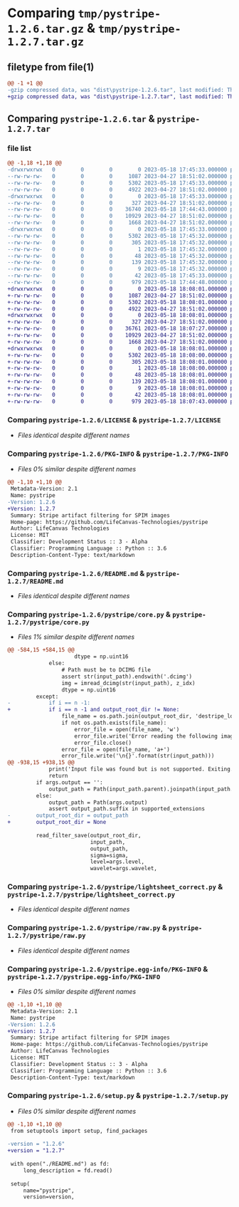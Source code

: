 # Comparing `tmp/pystripe-1.2.6.tar.gz` & `tmp/pystripe-1.2.7.tar.gz`

## filetype from file(1)

```diff
@@ -1 +1 @@
-gzip compressed data, was "dist\pystripe-1.2.6.tar", last modified: Thu May 18 17:45:33 2023, max compression
+gzip compressed data, was "dist\pystripe-1.2.7.tar", last modified: Thu May 18 18:08:01 2023, max compression
```

## Comparing `pystripe-1.2.6.tar` & `pystripe-1.2.7.tar`

### file list

```diff
@@ -1,18 +1,18 @@
-drwxrwxrwx   0        0        0        0 2023-05-18 17:45:33.000000 pystripe-1.2.6/
--rw-rw-rw-   0        0        0     1087 2023-04-27 18:51:02.000000 pystripe-1.2.6/LICENSE
--rw-rw-rw-   0        0        0     5302 2023-05-18 17:45:33.000000 pystripe-1.2.6/PKG-INFO
--rw-rw-rw-   0        0        0     4922 2023-04-27 18:51:02.000000 pystripe-1.2.6/README.md
-drwxrwxrwx   0        0        0        0 2023-05-18 17:45:33.000000 pystripe-1.2.6/pystripe/
--rw-rw-rw-   0        0        0      327 2023-04-27 18:51:02.000000 pystripe-1.2.6/pystripe/__init__.py
--rw-rw-rw-   0        0        0    36740 2023-05-18 17:44:43.000000 pystripe-1.2.6/pystripe/core.py
--rw-rw-rw-   0        0        0    10929 2023-04-27 18:51:02.000000 pystripe-1.2.6/pystripe/lightsheet_correct.py
--rw-rw-rw-   0        0        0     1668 2023-04-27 18:51:02.000000 pystripe-1.2.6/pystripe/raw.py
-drwxrwxrwx   0        0        0        0 2023-05-18 17:45:33.000000 pystripe-1.2.6/pystripe.egg-info/
--rw-rw-rw-   0        0        0     5302 2023-05-18 17:45:32.000000 pystripe-1.2.6/pystripe.egg-info/PKG-INFO
--rw-rw-rw-   0        0        0      305 2023-05-18 17:45:32.000000 pystripe-1.2.6/pystripe.egg-info/SOURCES.txt
--rw-rw-rw-   0        0        0        1 2023-05-18 17:45:32.000000 pystripe-1.2.6/pystripe.egg-info/dependency_links.txt
--rw-rw-rw-   0        0        0       48 2023-05-18 17:45:32.000000 pystripe-1.2.6/pystripe.egg-info/entry_points.txt
--rw-rw-rw-   0        0        0      139 2023-05-18 17:45:32.000000 pystripe-1.2.6/pystripe.egg-info/requires.txt
--rw-rw-rw-   0        0        0        9 2023-05-18 17:45:32.000000 pystripe-1.2.6/pystripe.egg-info/top_level.txt
--rw-rw-rw-   0        0        0       42 2023-05-18 17:45:33.000000 pystripe-1.2.6/setup.cfg
--rw-rw-rw-   0        0        0      979 2023-05-18 17:44:48.000000 pystripe-1.2.6/setup.py
+drwxrwxrwx   0        0        0        0 2023-05-18 18:08:01.000000 pystripe-1.2.7/
+-rw-rw-rw-   0        0        0     1087 2023-04-27 18:51:02.000000 pystripe-1.2.7/LICENSE
+-rw-rw-rw-   0        0        0     5302 2023-05-18 18:08:01.000000 pystripe-1.2.7/PKG-INFO
+-rw-rw-rw-   0        0        0     4922 2023-04-27 18:51:02.000000 pystripe-1.2.7/README.md
+drwxrwxrwx   0        0        0        0 2023-05-18 18:08:01.000000 pystripe-1.2.7/pystripe/
+-rw-rw-rw-   0        0        0      327 2023-04-27 18:51:02.000000 pystripe-1.2.7/pystripe/__init__.py
+-rw-rw-rw-   0        0        0    36761 2023-05-18 18:07:27.000000 pystripe-1.2.7/pystripe/core.py
+-rw-rw-rw-   0        0        0    10929 2023-04-27 18:51:02.000000 pystripe-1.2.7/pystripe/lightsheet_correct.py
+-rw-rw-rw-   0        0        0     1668 2023-04-27 18:51:02.000000 pystripe-1.2.7/pystripe/raw.py
+drwxrwxrwx   0        0        0        0 2023-05-18 18:08:01.000000 pystripe-1.2.7/pystripe.egg-info/
+-rw-rw-rw-   0        0        0     5302 2023-05-18 18:08:00.000000 pystripe-1.2.7/pystripe.egg-info/PKG-INFO
+-rw-rw-rw-   0        0        0      305 2023-05-18 18:08:01.000000 pystripe-1.2.7/pystripe.egg-info/SOURCES.txt
+-rw-rw-rw-   0        0        0        1 2023-05-18 18:08:00.000000 pystripe-1.2.7/pystripe.egg-info/dependency_links.txt
+-rw-rw-rw-   0        0        0       48 2023-05-18 18:08:01.000000 pystripe-1.2.7/pystripe.egg-info/entry_points.txt
+-rw-rw-rw-   0        0        0      139 2023-05-18 18:08:01.000000 pystripe-1.2.7/pystripe.egg-info/requires.txt
+-rw-rw-rw-   0        0        0        9 2023-05-18 18:08:01.000000 pystripe-1.2.7/pystripe.egg-info/top_level.txt
+-rw-rw-rw-   0        0        0       42 2023-05-18 18:08:01.000000 pystripe-1.2.7/setup.cfg
+-rw-rw-rw-   0        0        0      979 2023-05-18 18:07:43.000000 pystripe-1.2.7/setup.py
```

### Comparing `pystripe-1.2.6/LICENSE` & `pystripe-1.2.7/LICENSE`

 * *Files identical despite different names*

### Comparing `pystripe-1.2.6/PKG-INFO` & `pystripe-1.2.7/PKG-INFO`

 * *Files 0% similar despite different names*

```diff
@@ -1,10 +1,10 @@
 Metadata-Version: 2.1
 Name: pystripe
-Version: 1.2.6
+Version: 1.2.7
 Summary: Stripe artifact filtering for SPIM images
 Home-page: https://github.com/LifeCanvas-Technologies/pystripe
 Author: LifeCanvas Technologies
 License: MIT
 Classifier: Development Status :: 3 - Alpha
 Classifier: Programming Language :: Python :: 3.6
 Description-Content-Type: text/markdown
```

### Comparing `pystripe-1.2.6/README.md` & `pystripe-1.2.7/README.md`

 * *Files identical despite different names*

### Comparing `pystripe-1.2.6/pystripe/core.py` & `pystripe-1.2.7/pystripe/core.py`

 * *Files 1% similar despite different names*

```diff
@@ -584,15 +584,15 @@
                     dtype = np.uint16
             else:
                 # Path must be to DCIMG file
                 assert str(input_path).endswith('.dcimg')
                 img = imread_dcimg(str(input_path), z_idx)
                 dtype = np.uint16
         except:
-            if i == n -1:
+            if i == n -1 and output_root_dir != None:
                 file_name = os.path.join(output_root_dir, 'destripe_log.txt')
                 if not os.path.exists(file_name):
                     error_file = open(file_name, 'w')
                     error_file.write('Error reading the following images.  Pystripe will interpolate their content.')
                     error_file.close()
                 error_file = open(file_name, 'a+')
                 error_file.write('\n{}'.format(str(input_path)))
@@ -938,15 +938,15 @@
             print('Input file was found but is not supported. Exiting...')
             return
         if args.output == '':
             output_path = Path(input_path.parent).joinpath(input_path.stem+'_destriped'+input_path.suffix)
         else:
             output_path = Path(args.output)
             assert output_path.suffix in supported_extensions
-        output_root_dir = output_path
+        output_root_dir = None
         
         read_filter_save(output_root_dir,
                          input_path,
                          output_path,
                          sigma=sigma,
                          level=args.level,
                          wavelet=args.wavelet,
```

### Comparing `pystripe-1.2.6/pystripe/lightsheet_correct.py` & `pystripe-1.2.7/pystripe/lightsheet_correct.py`

 * *Files identical despite different names*

### Comparing `pystripe-1.2.6/pystripe/raw.py` & `pystripe-1.2.7/pystripe/raw.py`

 * *Files identical despite different names*

### Comparing `pystripe-1.2.6/pystripe.egg-info/PKG-INFO` & `pystripe-1.2.7/pystripe.egg-info/PKG-INFO`

 * *Files 0% similar despite different names*

```diff
@@ -1,10 +1,10 @@
 Metadata-Version: 2.1
 Name: pystripe
-Version: 1.2.6
+Version: 1.2.7
 Summary: Stripe artifact filtering for SPIM images
 Home-page: https://github.com/LifeCanvas-Technologies/pystripe
 Author: LifeCanvas Technologies
 License: MIT
 Classifier: Development Status :: 3 - Alpha
 Classifier: Programming Language :: Python :: 3.6
 Description-Content-Type: text/markdown
```

### Comparing `pystripe-1.2.6/setup.py` & `pystripe-1.2.7/setup.py`

 * *Files 0% similar despite different names*

```diff
@@ -1,10 +1,10 @@
 from setuptools import setup, find_packages
 
-version = "1.2.6"
+version = "1.2.7"
 
 with open("./README.md") as fd:
     long_description = fd.read()
 
 setup(
     name="pystripe",
     version=version,
```

